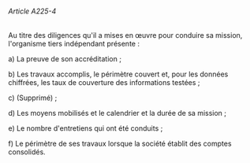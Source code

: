 ###### Article A225-4

Au titre des diligences qu'il a mises en œuvre pour conduire sa mission, l'organisme tiers indépendant présente :

a) La preuve de son accréditation ;

b) Les travaux accomplis, le périmètre couvert et, pour les données chiffrées, les taux de couverture des informations testées ;

c) (Supprimé) ;

d) Les moyens mobilisés et le calendrier et la durée de sa mission ;

e) Le nombre d'entretiens qui ont été conduits ;

f) Le périmètre de ses travaux lorsque la société établit des comptes consolidés.

